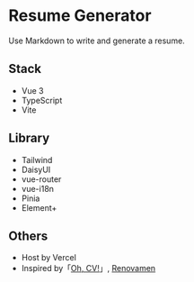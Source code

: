 # Resume Generator

Use Markdown to write and generate a resume.

## Stack

- Vue 3
- TypeScript
- Vite

## Library

- Tailwind
- DaisyUI
- vue-router
- vue-i18n
- Pinia
- Element+

## Others

- Host by Vercel
- Inspired by「[Oh, CV!](https://ohcv.zxh.io)」, [Renovamen](https://github.com/Renovamen)

